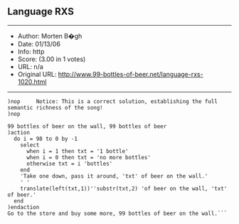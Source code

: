 
## Language RXS ##
---
- Author: Morten B�gh
- Date: 01/13/06
- Info: http
- Score:  (3.00 in 1 votes)
- URL: n/a
- Original URL: http://www.99-bottles-of-beer.net/language-rxs-1020.html
---

```)nop     RXS is a scripting language for IBM S/390 mainframe
)nop     Notice: This is a correct solution, establishing the full semantic richness of the song!
)nop

99 bottles of beer on the wall, 99 bottles of beer
)action
  do i = 98 to 0 by -1
    select
      when i = 1 then txt = '1 bottle'
      when i = 0 then txt = 'no more bottles'
      otherwise txt = i 'bottles'
    end
    'Take one down, pass it around, 'txt' of beer on the wall.'
    ' '
    translate(left(txt,1))''substr(txt,2) 'of beer on the wall, 'txt' of beer.'
  end
)endaction
Go to the store and buy some more, 99 bottles of beer on the wall.```